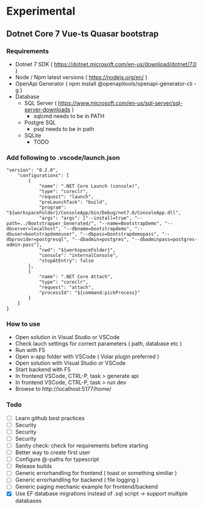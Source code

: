 # Experimental
## Dotnet Core 7 Vue-ts Quasar bootstrap

### Requirements

* Dotnet 7 SDK ( https://dotnet.microsoft.com/en-us/download/dotnet/7.0 )
* Node / Npm latest versions ( https://nodejs.org/en/ )
* OpenApi Generator ( npm install @openapitools/openapi-generator-cli -g )
* Database
    * SQL Server ( https://www.microsoft.com/en-us/sql-server/sql-server-downloads )
        - sqlcmd needs to be in PATH
    * Postgre SQL
        - psql needs to be in path
    * SQLite
        - TODO

### Add following to .vscode/launch.json

```
"version": "0.2.0",
    "configurations": [
        {
            "name": ".NET Core Launch (console)",
            "type": "coreclr",
            "request": "launch",
            "preLaunchTask": "build",
            "program": "${workspaceFolder}/ConsoleApp/bin/Debug/net7.0/ConsoleApp.dll",
            "args": "args": ["--install=true", "--path=../Bootstrapper_Generated/", "--name=BootstrapDemo", "--dbserver=localhost", "--dbname=bootstrapdemo", "--dbuser=bootstrapdemouser", "--dbpass=bootstrapdemopass", "--dbprovider=postgresql", "--dbadmin=postgres", "--dbadminpass=postgres-admin-pass"],
            "cwd": "${workspaceFolder}",
            "console": "internalConsole",
            "stopAtEntry": false
        },
        {
            "name": ".NET Core Attach",
            "type": "coreclr",
            "request": "attach",
            "processId": "${command:pickProcess}"
        }
    ]
}
```

### How to use

- Open solution in Visual Studio or VSCode
- Check lauch settings for correct parameters ( path, database etc )
- Run with F5
- Open x-app folder with VSCode ( Volar plugin preferred )
- Open solution with Visual Studio or VSCode
- Start backend with F5
- In frontend VSCode, CTRL-P, task > generate api
- In frontend VSCode, CTRL-P, task > run dev
- Browse to http://localhost:5177/home/

### Todo

- [ ] Learn github best practices
- [ ] Security
- [ ] Security
- [ ] Security
- [ ] Sanity check: check for requirements before starting
- [ ] Better way to create first user
- [ ] Configure @-paths for typescript
- [ ] Release builds
- [ ] Generic errorhandling for frontend ( toast or something similiar )
- [ ] Generic errorhandling for backend ( file logging )
- [ ] Generic paging mechanic example for frontend/backend
- [x] Use EF database migrations instead of .sql script -> support multiple databases
